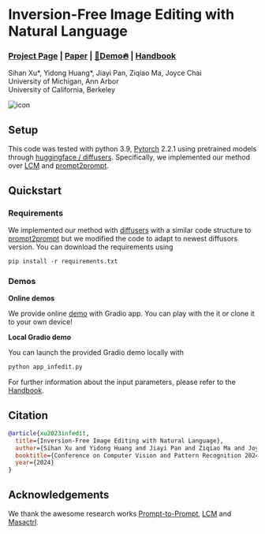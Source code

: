 # Inversion-Free Image Editing with Natural Language


### [Project Page](https://sled-group.github.io/InfEdit/) | [Paper](https://arxiv.org/abs/2312.04965) | [🤗Demo🔥](https://huggingface.co/spaces/sled-umich/InfEdit) | [Handbook](https://github.com/sled-group/InfEdit/tree/website)

Sihan Xu*, Yidong Huang*, Jiayi Pan, Ziqiao Ma, Joyce Chai  
University of Michigan, Ann Arbor  
University of California, Berkeley

![icon](assets/infedit_gif.gif)

## Setup
This code was tested with python 3.9, [Pytorch](https://pytorch.org/) 2.2.1 using pretrained models through [huggingface / diffusers](https://github.com/huggingface/diffusers#readme). Specifically, we implemented our method over [LCM](https://huggingface.co/docs/diffusers/api/pipelines/latent_consistency_models) and [prompt2prompt](https://github.com/google/prompt-to-prompt). 

## Quickstart

### Requirements
We implemented our method with [diffusers](https://github.com/huggingface/diffusers#readme) with a similar code structure to [prompt2prompt](https://github.com/google/prompt-to-prompt) but we modified the code to adapt to newest diffusors version. You can download the requirements using 
```base
pip install -r requirements.txt
```


### Demos




**Online demos**

We provide online [demo](https://huggingface.co/spaces/sled-umich/InfEdit) with Gradio app. You can play with the it or clone it to your own device!

**Local Gradio demo**

You can launch the provided Gradio demo locally with

```bash
python app_infedit.py
```

For further information about the input parameters, please refer to the [Handbook](https://github.com/sled-group/InfEdit/tree/website).

## Citation

```bibtex
@article{xu2023infedit,
  title={Inversion-Free Image Editing with Natural Language}, 
  author={Sihan Xu and Yidong Huang and Jiayi Pan and Ziqiao Ma and Joyce Chai},
  booktitle={Conference on Computer Vision and Pattern Recognition 2024},
  year={2024}
}
```

## Acknowledgements

We thank the awesome research works [Prompt-to-Prompt](https://github.com/google/prompt-to-prompt), [LCM](https://huggingface.co/docs/diffusers/api/pipelines/latent_consistency_models) and [Masactrl](https://github.com/TencentARC/MasaCtrl).
